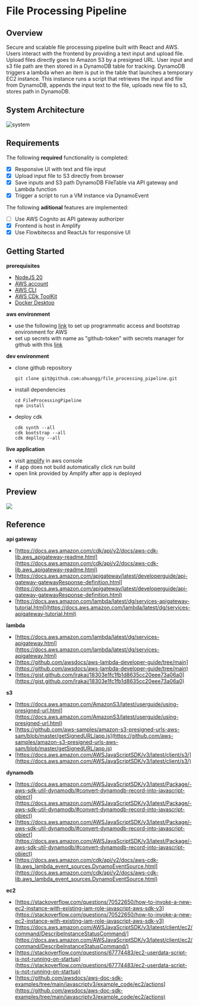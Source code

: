 # File Processing Pipeline

## Overview

Secure and scalable file processing pipeline built with React and AWS. Users interact with the frontend by providing a text input and upload file. Upload files directly goes to Amazon S3 by a presigned URL. User input and s3 file path are then stored in a DynamoDB table for tracking. DynamoDB triggers a lambda when an item is put in the table that launches a temporary EC2 instance. This instance runs a script that retrieves the input and file from DynamoDB, appends the input text to the file, uploads new file to s3, stores path in DynamoDB.

## System Architecture

![system](https://github.com/ahuangg/file_processing_pipeline/assets/98438095/09f94173-8fb1-4f69-bc7c-0a121b8b9c42)


## Requirements

The following **required** functionality is completed:

-   [x] Responsive UI with text and file input
-   [x] Upload input file to S3 directly from browser
-   [x] Save inputs and S3 path DynamoDB FileTable via API gateway and Lambda function
-   [x] Trigger a script to run a VM instance via DynamoEvent

The following **aditional** features are implemented:

-   [ ] Use AWS Cognito as API gateway authorizer
-   [x] Frontend is host in Amplify
-   [x] Use Flowbitecss and ReactJs for responsive UI

## Getting Started

**prerequisites**

-   [NodeJS 20](https://nodejs.org/en/download)
-   [AWS account](https://aws.amazon.com/)
-   [AWS CLI](https://docs.aws.amazon.com/cli/latest/userguide/getting-started-install.html)
-   [AWS CDk ToolKit](https://docs.aws.amazon.com/cdk/v2/guide/cli.html)
-   [Docker Desktop](https://www.docker.com/products/docker-desktop/)

**aws environment**

-   use the following [link](https://docs.aws.amazon.com/cdk/v2/guide/getting_started.html#getting_started_bootstrap) to set up programmatic access and bootstrap environment for AWS
-   set up secrets with name as "github-token" with secrets manager for github with this [link](https://docker.awsworkshop.io/41_codepipeline/10_setup_secretsmanager_github.html)

**dev environment**

-   clone github repository
    ```
    git clone git@github.com:ahuangg/file_processing_pipeline.git
    ```
-   install dependencies

    ```
    cd FileProcessingPipeline
    npm install
    ```

-   deploy cdk
    ```
    cdk synth --all
    cdk bootstrap --all
    cdk deplloy --all
    ```

**live application**

-   visit [amplify](https://us-east-1.console.aws.amazon.com/amplify/home?region=us-east-1#/) in aws console
-   if app does not build automatically click run build  
-   open link provided by Amplify after app is deployed

## Preview

<div>
    <a href="https://www.loom.com/share/4cced20b15a1430f9a188e4a0f0cdf0e">
      <img style="max-width:300px;" src="https://cdn.loom.com/sessions/thumbnails/4cced20b15a1430f9a188e4a0f0cdf0e-with-play.gif">
    </a>
  </div>
  
## Reference
**api gateway**  
- [https://docs.aws.amazon.com/cdk/api/v2/docs/aws-cdk-lib.aws_apigateway-readme.html](https://docs.aws.amazon.com/cdk/api/v2/docs/aws-cdk-lib.aws_apigateway-readme.html)
- [https://docs.aws.amazon.com/apigateway/latest/developerguide/api-gateway-gatewayResponse-definition.html](https://docs.aws.amazon.com/apigateway/latest/developerguide/api-gateway-gatewayResponse-definition.html)
- [https://docs.aws.amazon.com/lambda/latest/dg/services-apigateway-tutorial.html](https://docs.aws.amazon.com/lambda/latest/dg/services-apigateway-tutorial.html)

**lambda**

-   [https://docs.aws.amazon.com/lambda/latest/dg/services-apigateway.html](https://docs.aws.amazon.com/lambda/latest/dg/services-apigateway.html)
-   [https://github.com/awsdocs/aws-lambda-developer-guide/tree/main](https://github.com/awsdocs/aws-lambda-developer-guide/tree/main)
-   [https://gist.github.com/lrakai/18303e1fc1fb1d8635cc20eee73a06a0](https://gist.github.com/lrakai/18303e1fc1fb1d8635cc20eee73a06a0)

**s3**

-   [https://docs.aws.amazon.com/AmazonS3/latest/userguide/using-presigned-url.html](https://docs.aws.amazon.com/AmazonS3/latest/userguide/using-presigned-url.html)
-   [https://github.com/aws-samples/amazon-s3-presigned-urls-aws-sam/blob/master/getSignedURL/app.js](https://github.com/aws-samples/amazon-s3-presigned-urls-aws-sam/blob/master/getSignedURL/app.js)
-   [https://docs.aws.amazon.com/AWSJavaScriptSDK/v3/latest/client/s3/](https://docs.aws.amazon.com/AWSJavaScriptSDK/v3/latest/client/s3/)

**dynamodb**

-   [https://docs.aws.amazon.com/AWSJavaScriptSDK/v3/latest/Package/-aws-sdk-util-dynamodb/#convert-dynamodb-record-into-javascript-object](https://docs.aws.amazon.com/AWSJavaScriptSDK/v3/latest/Package/-aws-sdk-util-dynamodb/#convert-dynamodb-record-into-javascript-object)
-   [https://docs.aws.amazon.com/AWSJavaScriptSDK/v3/latest/Package/-aws-sdk-util-dynamodb/#convert-dynamodb-record-into-javascript-object](https://docs.aws.amazon.com/AWSJavaScriptSDK/v3/latest/Package/-aws-sdk-util-dynamodb/#convert-dynamodb-record-into-javascript-object)
-   [https://docs.aws.amazon.com/cdk/api/v2/docs/aws-cdk-lib.aws_lambda_event_sources.DynamoEventSource.html](https://docs.aws.amazon.com/cdk/api/v2/docs/aws-cdk-lib.aws_lambda_event_sources.DynamoEventSource.html)

**ec2**

-   [https://stackoverflow.com/questions/70522650/how-to-invoke-a-new-ec2-instance-with-existing-iam-role-javascript-aws-sdk-v3](https://stackoverflow.com/questions/70522650/how-to-invoke-a-new-ec2-instance-with-existing-iam-role-javascript-aws-sdk-v3)
-   [https://docs.aws.amazon.com/AWSJavaScriptSDK/v3/latest/client/ec2/command/DescribeInstanceStatusCommand/](https://docs.aws.amazon.com/AWSJavaScriptSDK/v3/latest/client/ec2/command/DescribeInstanceStatusCommand/)
-   [https://stackoverflow.com/questions/67774483/ec2-userdata-script-is-not-running-on-startup](https://stackoverflow.com/questions/67774483/ec2-userdata-script-is-not-running-on-startup)
-   [https://github.com/awsdocs/aws-doc-sdk-examples/tree/main/javascriptv3/example_code/ec2/actions](https://github.com/awsdocs/aws-doc-sdk-examples/tree/main/javascriptv3/example_code/ec2/actions)

